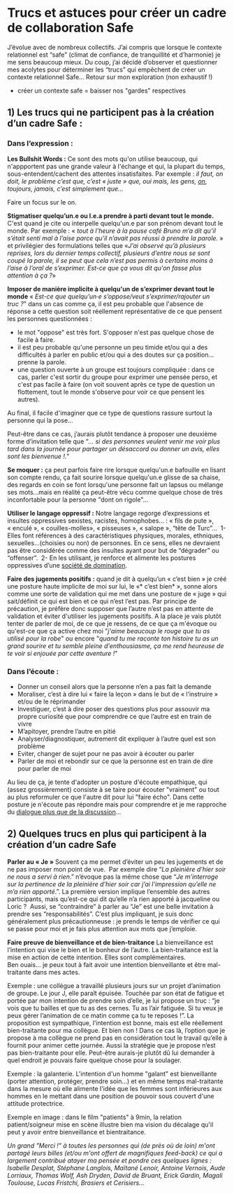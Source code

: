 # Trucs et astuces pour créer un cadre de collaboration Safe
J’évolue avec de nombreux collectifs. J’ai compris que lorsque le contexte relationnel est “safe” (climat de confiance, de tranquillité et d’harmonie) je me sens beaucoup mieux. Du coup, j’ai décidé d’observer et questionner mes acolytes pour déterminer les “trucs” qui empêchent de créer un contexte relationnel Safe… Retour sur mon exploration (non exhaustif !)

+ créer un contexte safe = baisser nos "gardes" respectives
	
## 1) Les trucs qui ne participent pas à la création d’un cadre Safe :  

### Dans l’expression :

**Les Bullshit Words :** Ce sont des mots qu'on utilise beaucoup, qui n'appportent pas une grande valeur à l'échange et qui, la plupart du temps, sous-entendent/cachent des attentes insatisfaites. Par exemple : *il faut, on doit, le problème c’est que, c’est « juste » que, oui mais, les gens, [on](http://www.ithaquecoaching.com/articles/communication-on-je-nous-4528.html), toujours, jamais, c’est simplement que…*

Faire un focus sur le on. 

**Stigmatiser quelqu’un.e ou l.e.a prendre à parti devant tout le monde.** C'est quand je cite ou interpelle quelqu'un.e par son prénom devant tout le monde. Par exemple : « *tout à l’heure à la pause café Bruno m’a dit qu’il s’était senti mal à l’aise parce qu’il n’avait pas réussi à prendre la parole.* » et privilégier des formulations telles que «*J’ai observé qu’à plusieurs reprises, lors du dernier temps collectif, plusieurs d’entre nous se sont coupé la parole, il se peut que cela n’est pas permis à certains moins à l’aise à l’oral de s’exprimer. Est-ce que ça vous dit qu'on fasse plus attention à ça ?*»

**Imposer de manière implicite à quelqu'un de s’exprimer devant tout le monde**
« *Est-ce que quelqu’un·e s’oppose/veut s’exprimer/rajouter un truc ?*" dans un cas comme ça, il est peu probable que l'absence de réponse a cette question soit réellement représentative de ce que pensent les personnes questionnées : 
- le mot "oppose" est très fort. S'opposer n'est pas quelque chose de facile à faire.
- il est peu probable qu'une personne un peu timide et/ou qui a des difficultés à parler en public et/ou qui a des doutes sur ça position... prenne la parole.
- une question ouverte à un groupe est toujours compliquée : dans ce cas, parler c'est sortir du groupe pour exprimer une pensée perso, et c'est pas facile à faire (on voit souvent après ce type de question un flottement, tout le monde s'observe pour voir ce que pensent les autres).

Au final, il facile d'imaginer que ce type de questions rassure surtout la personne qui la pose...

Peut-être dans ce cas, j’aurais plutôt tendance à proposer une deuxième forme d’invitation telle que “*… si des personnes veulent venir me voir plus tard dans la journée pour partager un désaccord ou donner un avis, elles sont les bienvenue !.*”

**Se moquer :** ça peut parfois faire rire lorsque quelqu'un.e bafouille en lisant son compte rendu, ça fait sourire lorsque quelqu'un.e glisse de sa chaise, des regards en coin se font lorsqu'une personne fait un lapsus ou mélange ses mots...mais en réalité ça peut-être vécu comme quelque chose de très inconfortable pour la personne "dont on rigole"... 

**Utiliser le langage oppressif :** Notre langage regorge d’expressions et insultes oppressives sexistes, racistes, homophobes… : « fils de pute », « enculé », « couilles-molles», « pisseuses », « salope », “tête de Turc”… 
1- Elles font références à des caractéristiques physiques, morales, ethniques, sexuelles…(choisies ou non) de personnes. En ce sens, elles ne devraient pas être considérée comme des insultes  ayant pour but de “dégrader” ou “offenser”. 
2- En les utilisant, je renforce et alimente les postures oppressives d’une [société de domination](http://www.brasiersetcerisiers.antifa-net.fr/politiquement-correct/).

**Faire des jugements positifs :** quand je dit à quelqu’un « c’est bien » je créé une posture haute implicite de moi sur lui, le «* c’est bien* », sonne alors comme une sorte de validation qui me met dans une posture de « juge » qui sait/définit ce qui est bien et ce qui n’est l’est pas. Par principe de précaution, je préfère donc supposer que l’autre n’est pas en attente de validation et éviter d'utiliser les jugements positifs. A la place je vais plutôt tenter de parler de moi, de ce que je ressens, de ce que ça m'évoque ou qu'est-ce que ça active chez moi "*j'aime beaucoup le rouge que tu as utilisé pour la robe*" ou encore "*quand tu me raconte ton histoire tu as un grand sourire et tu semble pleine d'enthousiasme, ça me rend heureuse de te voir si enjouée par cette aventure !*" 

### Dans l’écoute :
- Donner un conseil alors que la personne n’en a pas fait la demande
- Moraliser, c’est à dire lui « faire la leçon » dans le but de « l’instruire » et/ou de le réprimander
- Investiguer, c’est à dire poser des questions plus pour assouvir ma propre curiosité que pour comprendre ce que l’autre est en train de vivre
- M’apitoyer, prendre l’autre en pitié
- Analyser/diagnostiquer, autrement dit expliquer à l’autre quel est son problème
- Eviter, changer de sujet pour ne pas avoir à écouter ou parler
- Parler de moi et rebondir sur ce que la personne est en train de dire pour parler de moi

Au lieu de ça, je tente d'adopter un posture d'écoute empathique, qui (assez grossièrement) consiste à se taire pour écouter "vraiment" ou tout au plus reformuler ce que l'autre dit pour lui "faire écho". Dans cette posture je n'écoute pas répondre mais pour comprendre et je me rapproche du [dialogue plus que de la discussion](http://www.thomasw.fr/posts/dialogue.html)...


## 2) Quelques trucs en plus qui participent à la création d’un cadre Safe 

**Parler au « Je »** Souvent ça me permet d’éviter un peu les jugements et de ne pas imposer mon point de vue.  
Par exemple dire “*La pleinière d’hier soir ne nous a servi à rien*.” n’évoque pas la même chose que “*Je m’interroge sur la pertinence de la pleinière d’hier soir car j’ai l’impression qu’elle ne m’a rien apporté*.”. La première version implique l’ensemble des autres participants, mais qu’est-ce qui dit qu’elle n’a rien apporté à jacqueline ou Loric ?  
Aussi, se “contraindre” à parler au “Je” est une belle invitation à prendre ses “responsabilités”. C’est plus impliquant, je suis donc généralement plus précautionneuse : je prends le temps de vérifier ce qui se passe pour moi et je fais plus attention aux mots que j’emploie.

**Faire preuve de bienveillance et de bien-traitance** La bienveillance est l’intention qui vise le bien et le bonheur de l’autre. La bien-traitance est la mise en action de cette intention. Elles sont complémentaires.  
Ben ouais… je peux tout à fait avoir une intention bienveillante et être mal-traitante dans mes actes.  
  
Exemple : une collègue a travaillé plusieurs jours sur un projet d’animation de groupe. Le jour J, elle paraît épuisée. Touchée par son état de fatigue et portée par mon intention de prendre soin d’elle, je lui propose un truc : “je vois que tu bailles et que tu as des cernes. Tu as l’air fatiguée. Si tu veux je peux gérer l’animation de ce matin comme ça tu te reposes !”. La proposition est sympathique, l’intention est bonne, mais est elle réellement bien-traitante pour ma collègue. Et bien non ! Dans ce cas là, l’option que je propose à ma collègue ne prend pas en considération tout le travail qu’elle à fournit pour animer cette journée. Aussi la stratégie que je propose n’est pas bien-traitante pour elle. Peut-être aurais-je plutôt dû lui demander à quel endroit je pouvais faire quelque chose pour la soulager.

Exemple : la galanterie. L'intention d'un homme "galant" est bienveillante (porter attention, protéger, prendre soin...) et en même temps mal-traitante dans la mesure où elle alimente l'idée que les femmes sont inférieures aux hommes en le mettant dans une position de pouvoir sous couvert d'une attitude protectrice. 

Exemple en image : dans le film "patients" à 9min, la relation patient/soigneur mise en scène illustre bien ma vision du décalage qu'il peut y avoir entre bienveillance et bientraitance.

*Un grand "Merci !" à toutes les personnes qui (de près où de loin) m'ont partagé leurs billes (et/ou m'ont offert de magnifiques feed-back) ce qui a largement contribué atayer ma pensée et pondre ces quelques lignes : Isabelle Desplat, Stéphane Langlois, Maïtané Lenoir, Antoine Vernois, Aude Lorriaux, Thomas Wolf, Ash Dryden, David de Bruant, Erick Gardin, Magali Toulouse, Lucas Fristchi, Brasiers et Cerisiers...*

